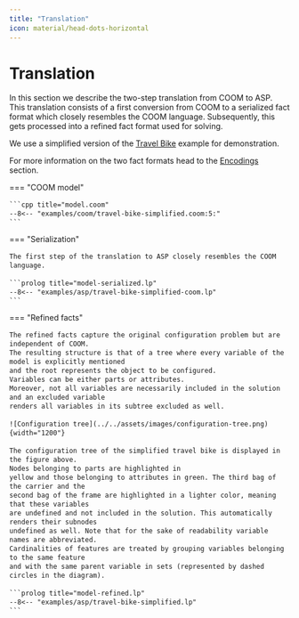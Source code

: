 ```yaml
---
title: "Translation"
icon: material/head-dots-horizontal
---
```


# Translation

In this section we describe the two-step translation from COOM to ASP.
This translation consists of a first conversion from COOM to a serialized fact format
which closely resembles the COOM language.
Subsequently, this gets processed into a refined fact format used for solving.

We use a simplified version of the [Travel Bike][travelbike] example for demonstration.

[travelbike]: ../../examples/travel-bike.md

For more information on the two fact formats
head to the [Encodings][encodings] section.

[encodings]: ../encodings/index.md

=== "COOM model"

    ```cpp title="model.coom"
    --8<-- "examples/coom/travel-bike-simplified.coom:5:"
    ```

=== "Serialization"

    The first step of the translation to ASP closely resembles the COOM language.

    ```prolog title="model-serialized.lp"
    --8<-- "examples/asp/travel-bike-simplified-coom.lp"
    ```

=== "Refined facts"

    The refined facts capture the original configuration problem but are independent of COOM.
    The resulting structure is that of a tree where every variable of the model is explicitly mentioned
    and the root represents the object to be configured.
    Variables can be either parts or attributes.
    Moreover, not all variables are necessarily included in the solution and an excluded variable
    renders all variables in its subtree excluded as well.

    ![Configuration tree](../../assets/images/configuration-tree.png){width="1200"}

    The configuration tree of the simplified travel bike is displayed in the figure above.
    Nodes belonging to parts are highlighted in
    yellow and those belonging to attributes in green. The third bag of the carrier and the
    second bag of the frame are highlighted in a lighter color, meaning that these variables
    are undefined and not included in the solution. This automatically renders their subnodes
    undefined as well. Note that for the sake of readability variable names are abbreviated.
    Cardinalities of features are treated by grouping variables belonging to the same feature
    and with the same parent variable in sets (represented by dashed circles in the diagram).

    ```prolog title="model-refined.lp"
    --8<-- "examples/asp/travel-bike-simplified.lp"
    ```
